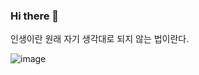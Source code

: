 ### Hi there 👋
인생이란 원래 자기 생각대로 되지 않는 법이란다.





![image](https://user-images.githubusercontent.com/84965370/146770742-3cb37a1a-021f-4305-a976-ff037652be70.png)

<!--
**Swallet923/Swallet923** is a ✨ _special_ ✨ repository because its `README.md` (this file) appears on your GitHub profile.

Here are some ideas to get you started:

- 🔭 I’m currently working on ...
- 🌱 I’m currently learning ...
- 👯 I’m looking to collaborate on ...
- 🤔 I’m looking for help with ...
- 💬 Ask me about ...
- 📫 How to reach me: ...
- 😄 Pronouns: ...
- ⚡ Fun fact: ...
-->
